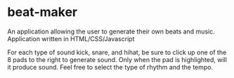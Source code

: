# beat-maker
An application allowing the user to generate their own beats and music. Application written in HTML/CSS/Javascript

For each type of sound kick, snare, and hihat, be sure to click up one of the 8 pads to the right to generate sound.
Only when the pad is highlighted, will it produce sound.
Feel free to select the type of rhythm and the tempo.
